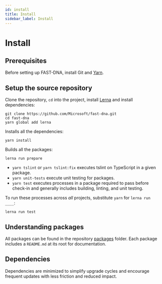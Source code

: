 ```yaml
---
id: install
title: Install
sidebar_label: Install
---
```


# Install

## Prerequisites

Before setting up FAST-DNA, install Git and <a href="https://yarnpkg.com/en/docs/install" target="_blank">Yarn</a>.

## Setup the source repository

Clone the repository, `cd` into the project, install <a href="https://github.com/lerna/lerna" target="_blank">Lerna</a> and install dependencies:

```shell
git clone https://github.com/Microsoft/fast-dna.git
cd fast-dna
yarn global add lerna
```

Installs all the dependencies:

```shell
yarn install
```

Builds all the packages:

```shell
lerna run prepare
```

- `yarn tslint` or `yarn tslint:fix` executes tslint on TypeScript in a given package.
- `yarn unit-tests` execute unit testing for packages.
- `yarn test` executes processes in a package required to pass before check-in and generally includes building, linting, and unit testing.

To run these processes across *all* projects, substitute `yarn` for `lerna run ____`:

```shell
lerna run test
```

## Understanding packages

All packages can be found in the repository [packages](https://github.com/Microsoft/fast-dna/tree/master/packages) folder. Each package includes a `README.md` at its root for documentation.

## Dependencies

Dependencies are minimized to simplify upgrade cycles and encourage frequent updates with less friction and reduced impact.
